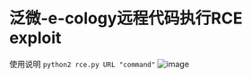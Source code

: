 # 泛微-e-cology远程代码执行RCE exploit
使用说明
<code>python2 rce.py URL  "command"</code>
![image](https://github.com/White110/-e-cology-/blob/master/1.png?raw=true)
